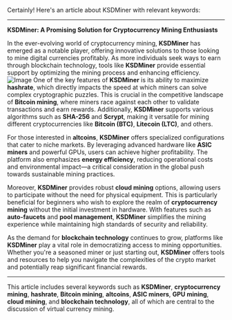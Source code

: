 Certainly! Here's an article about KSDMiner with relevant keywords:

---

**KSDMiner: A Promising Solution for Cryptocurrency Mining Enthusiasts**

In the ever-evolving world of cryptocurrency mining, **KSDMiner** has emerged as a notable player, offering innovative solutions to those looking to mine digital currencies profitably. As more individuals seek ways to earn through blockchain technology, tools like **KSDMiner** provide essential support by optimizing the mining process and enhancing efficiency.
 ![Image](https://github.com/user-attachments/assets/b6e7b7a2-655e-4d44-8baa-20c566a3cb65)
One of the key features of **KSDMiner** is its ability to maximize **hashrate**, which directly impacts the speed at which miners can solve complex cryptographic puzzles. This is crucial in the competitive landscape of **Bitcoin mining**, where miners race against each other to validate transactions and earn rewards. Additionally, **KSDMiner** supports various algorithms such as **SHA-256** and **Scrypt**, making it versatile for mining different cryptocurrencies like **Bitcoin (BTC)**, **Litecoin (LTC)**, and others.

For those interested in **altcoins**, **KSDMiner** offers specialized configurations that cater to niche markets. By leveraging advanced hardware like **ASIC miners** and powerful GPUs, users can achieve higher profitability. The platform also emphasizes **energy efficiency**, reducing operational costs and environmental impact—a critical consideration in the global push towards sustainable mining practices.

Moreover, **KSDMiner** provides robust **cloud mining** options, allowing users to participate without the need for physical equipment. This is particularly beneficial for beginners who wish to explore the realm of **cryptocurrency mining** without the initial investment in hardware. With features such as **auto-faucets** and **pool management**, **KSDMiner** simplifies the mining experience while maintaining high standards of security and reliability.

As the demand for **blockchain technology** continues to grow, platforms like **KSDMiner** play a vital role in democratizing access to mining opportunities. Whether you're a seasoned miner or just starting out, **KSDMiner** offers tools and resources to help you navigate the complexities of the crypto market and potentially reap significant financial rewards.

---

This article includes several keywords such as **KSDMiner**, **cryptocurrency mining**, **hashrate**, **Bitcoin mining**, **altcoins**, **ASIC miners**, **GPU mining**, **cloud mining**, and **blockchain technology**, all of which are central to the discussion of virtual currency mining.